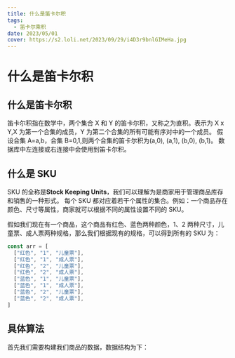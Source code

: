 ```yaml
---
title: 什么是笛卡尔积
tags:
  - 笛卡尔乘积
date: 2023/05/01
cover: https://s2.loli.net/2023/09/29/i4D3r9bnlGIMeHa.jpg
---
```


# 什么是笛卡尔积

## 什么是笛卡尔积

笛卡尔积指在数学中，两个集合 X 和 Y 的笛卡尔积，又称之为直积。表示为 X x Y,X 为第一个合集的成员，Y 为第二个合集的所有可能有序对中的一个成员。
假设合集 A=a,b，合集 B=0,1,则两个合集的笛卡尔积为(a,0), (a,1), (b,0), (b,1)。
数据库中左连接或右连接中会使用到笛卡尔积。

## 什么是 SKU

SKU 的全称是**Stock Keeping Units**，我们可以理解为是商家用于管理商品库存和销售的一种形式。
每个 SKU 都对应着若干个属性的集合。例如：一个商品存在颜色、尺寸等属性，商家就可以根据不同的属性设置不同的 SKU。

假如我们现在有一个商品，这个商品有红色、蓝色两种颜色，1、2 两种尺寸，儿童票、成人票两种规格，那么我们根据现有的规格，可以得到所有的 SKU 为：

```JavaScript
const arr = [
  ["红色", "1", "儿童票"],
  ["红色", "1", "成人票"],
  ["红色", "2", "儿童票"],
  ["红色", "2", "成人票"],
  ["蓝色", "1", "儿童票"],
  ["蓝色", "1", "成人票"],
  ["蓝色", "2", "儿童票"],
  ["蓝色", "2", "成人票"],
]
```

## 具体算法

首先我们需要构建我们商品的数据，数据结构为下：
